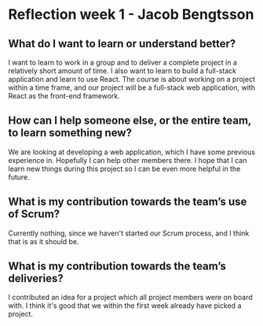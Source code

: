 # Reflection week 1 - Jacob Bengtsson

## What do I want to learn or understand better?
I want to learn to work in a group and to deliver a complete project in a relatively short amount of time. I also want to learn to build a full-stack application and learn to use React.
The course is about working on a project within a time frame, and our project will be a full-stack web application, with React as the front-end framework.

## How can I help someone else, or the entire team, to learn something new?
We are looking at developing a web application, which I have some previous experience in. Hopefully I can help other members there. 
I hope that I can learn new things during this project so I can be even more helpful in the future.

## What is my contribution towards the team’s use of Scrum?
Currently nothing, since we haven't started our Scrum process, and I think that is as it should be.

## What is my contribution towards the team’s deliveries?
I contributed an idea for a project which all project members were on board with.
I think it's good that we within the first week already have picked a project.
